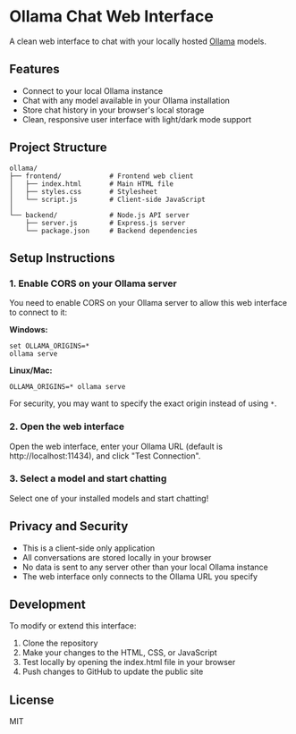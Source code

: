 # Ollama Chat Web Interface

A clean web interface to chat with your locally hosted [Ollama](https://ollama.ai/) models.

## Features

- Connect to your local Ollama instance
- Chat with any model available in your Ollama installation
- Store chat history in your browser's local storage
- Clean, responsive user interface with light/dark mode support

## Project Structure

```
ollama/
├── frontend/            # Frontend web client 
│   ├── index.html       # Main HTML file
│   ├── styles.css       # Stylesheet
│   └── script.js        # Client-side JavaScript
│
└── backend/             # Node.js API server
    ├── server.js        # Express.js server
    └── package.json     # Backend dependencies
```

## Setup Instructions

### 1. Enable CORS on your Ollama server

You need to enable CORS on your Ollama server to allow this web interface to connect to it:

**Windows:**
```
set OLLAMA_ORIGINS=*
ollama serve
```

**Linux/Mac:**
```
OLLAMA_ORIGINS=* ollama serve
```

For security, you may want to specify the exact origin instead of using `*`.

### 2. Open the web interface

Open the web interface, enter your Ollama URL (default is http://localhost:11434), and click "Test Connection".

### 3. Select a model and start chatting

Select one of your installed models and start chatting!

## Privacy and Security

- This is a client-side only application
- All conversations are stored locally in your browser
- No data is sent to any server other than your local Ollama instance
- The web interface only connects to the Ollama URL you specify

## Development

To modify or extend this interface:

1. Clone the repository
2. Make your changes to the HTML, CSS, or JavaScript
3. Test locally by opening the index.html file in your browser
4. Push changes to GitHub to update the public site

## License

MIT

